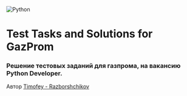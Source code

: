 ![Python](https://img.shields.io/badge/python-3670A0?style=for-the-badge&logo=python&logoColor=ffdd54)
# Test Tasks and Solutions for GazProm

### Решение тестовых заданий для газпрома, на вакансию Python Developer.

Автор
[Timofey - Razborshchikov](https://github.com/Timofey3085)
